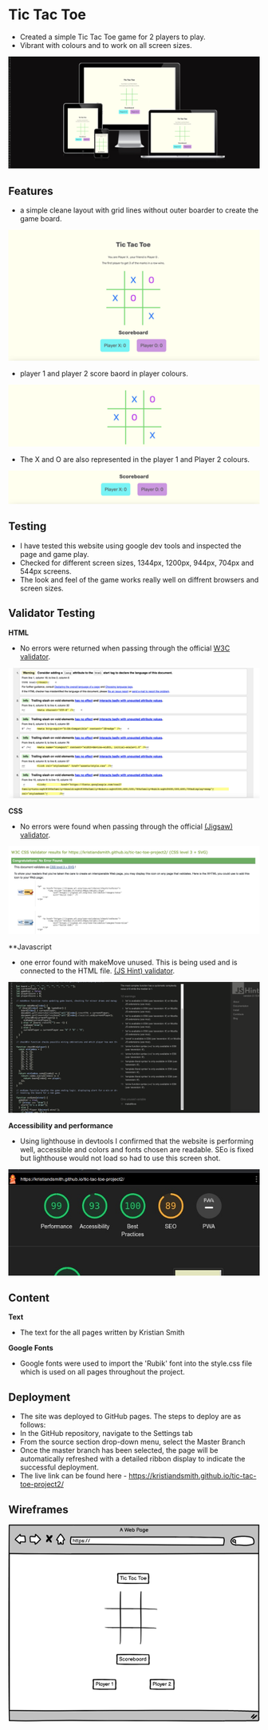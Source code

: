 # Tic Tac Toe

- Created a simple Tic Tac Toe game for 2 players to play. 
- Vibrant with colours and to work on all screen sizes. 

![multiscreen size](/assets/images/multiscreen-ttc.png)

## Features
- a simple cleane layout with grid lines without outer boarder to create the game board.

![multiscreen size](/assets/images/game-board.png)

- player 1 and player 2 score baord in player colours. 

![multiscreen size](/assets/images/colours.png)

- The X and O are also represented in the player 1 and Player 2 colours.

![multiscreen size](/assets/images/score-board.png)

## Testing

- I have tested this website using google dev tools and inspected the page and game play. 
- Checked for different screen sizes, 1344px, 1200px, 944px, 704px and 544px screens. 
- The look and feel of the game works really well on diffrent browsers and screen sizes. 


## Validator Testing

**HTML**
- No errors were returned when passing through the official [W3C validator](https://validator.w3.org/).

![W#C Validator](/assets/images/html-validator.png)

**CSS**
- No errors were found when passing through the official [(Jigsaw) validator](https://jigsaw.w3.org/css-validator/).

![Jigsaw Validator](/assets/images/w3c-css-validator.png)

**Javascript
- one error found with makeMove unused. This is being used and is connected to the HTML file. [(JS Hint) validator](https://jshint.com/).

![JS Hint](/assets/images/jshint.png)

**Accessibility and performance**
- Using lighthouse in devtools I confirmed that the website is performing well, accessible and colors and fonts chosen are readable. SEo is fixed but lighthouse would not load so had to use this screen shot. 

![lighthouse test score](/assets/images/lighthouse.jpg)

## Content

**Text**
- The text for the all pages written by Kristian Smith

**Google Fonts**
- Google fonts were used to import the 'Rubik' font into the style.css file which is used on all pages throughout the project.

## Deployment


- The site was deployed to GitHub pages. The steps to deploy are as follows:
- In the GitHub repository, navigate to the Settings tab
- From the source section drop-down menu, select the Master Branch
- Once the master branch has been selected, the page will be automatically refreshed with a detailed ribbon display to indicate the successful deployment.
- The live link can be found here - https://kristiandsmith.github.io/tic-tac-toe-project2/

## Wireframes
![wireframe](/assets/images/wireframe-tic-tac-toe.png)
